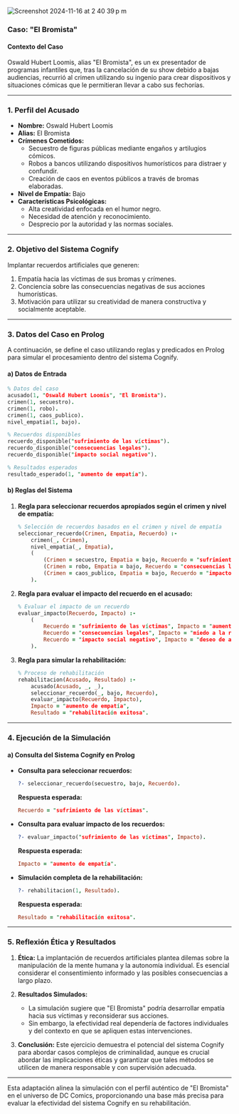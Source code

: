 ![Screenshot 2024-11-16 at 2 40 39 p m](https://github.com/user-attachments/assets/6a3a05d0-9581-49b0-ac4a-cc89adfaf3eb)





### **Caso: "El Bromista"**

#### **Contexto del Caso**
Oswald Hubert Loomis, alias "El Bromista", es un ex presentador de programas infantiles que, tras la cancelación de su show debido a bajas audiencias, recurrió al crimen utilizando su ingenio para crear dispositivos y situaciones cómicas que le permitieran llevar a cabo sus fechorías. 

---

### **1. Perfil del Acusado**

- **Nombre:** Oswald Hubert Loomis
- **Alias:** El Bromista
- **Crímenes Cometidos:**
  - Secuestro de figuras públicas mediante engaños y artilugios cómicos.
  - Robos a bancos utilizando dispositivos humorísticos para distraer y confundir.
  - Creación de caos en eventos públicos a través de bromas elaboradas.
- **Nivel de Empatía:** Bajo
- **Características Psicológicas:**
  - Alta creatividad enfocada en el humor negro.
  - Necesidad de atención y reconocimiento.
  - Desprecio por la autoridad y las normas sociales.

---

### **2. Objetivo del Sistema Cognify**

Implantar recuerdos artificiales que generen:
1. Empatía hacia las víctimas de sus bromas y crímenes.
2. Conciencia sobre las consecuencias negativas de sus acciones humorísticas.
3. Motivación para utilizar su creatividad de manera constructiva y socialmente aceptable.

---

### **3. Datos del Caso en Prolog**

A continuación, se define el caso utilizando reglas y predicados en Prolog para simular el procesamiento dentro del sistema Cognify.

#### **a) Datos de Entrada**

```prolog
% Datos del caso
acusado(1, "Oswald Hubert Loomis", "El Bromista").
crimen(1, secuestro).
crimen(1, robo).
crimen(1, caos_publico).
nivel_empatia(1, bajo).

% Recuerdos disponibles
recuerdo_disponible("sufrimiento de las víctimas").
recuerdo_disponible("consecuencias legales").
recuerdo_disponible("impacto social negativo").

% Resultados esperados
resultado_esperado(1, "aumento de empatía").
```

#### **b) Reglas del Sistema**

1. **Regla para seleccionar recuerdos apropiados según el crimen y nivel de empatía:**
   ```prolog
   % Selección de recuerdos basados en el crimen y nivel de empatía
   seleccionar_recuerdo(Crimen, Empatia, Recuerdo) :-
       crimen(_, Crimen),
       nivel_empatia(_, Empatia),
       (
           (Crimen = secuestro, Empatia = bajo, Recuerdo = "sufrimiento de las víctimas");
           (Crimen = robo, Empatia = bajo, Recuerdo = "consecuencias legales");
           (Crimen = caos_publico, Empatia = bajo, Recuerdo = "impacto social negativo")
       ).
   ```

2. **Regla para evaluar el impacto del recuerdo en el acusado:**
   ```prolog
   % Evaluar el impacto de un recuerdo
   evaluar_impacto(Recuerdo, Impacto) :-
       (
           Recuerdo = "sufrimiento de las víctimas", Impacto = "aumento de empatía";
           Recuerdo = "consecuencias legales", Impacto = "miedo a la retribución";
           Recuerdo = "impacto social negativo", Impacto = "deseo de aceptación social"
       ).
   ```

3. **Regla para simular la rehabilitación:**
   ```prolog
   % Proceso de rehabilitación
   rehabilitacion(Acusado, Resultado) :-
       acusado(Acusado, _, _),
       seleccionar_recuerdo(_, bajo, Recuerdo),
       evaluar_impacto(Recuerdo, Impacto),
       Impacto = "aumento de empatía",
       Resultado = "rehabilitación exitosa".
   ```

---

### **4. Ejecución de la Simulación**

#### **a) Consulta del Sistema Cognify en Prolog**

- **Consulta para seleccionar recuerdos:**
  ```prolog
  ?- seleccionar_recuerdo(secuestro, bajo, Recuerdo).
  ```

  **Respuesta esperada:**
  ```prolog
  Recuerdo = "sufrimiento de las víctimas".
  ```

- **Consulta para evaluar impacto de los recuerdos:**
  ```prolog
  ?- evaluar_impacto("sufrimiento de las víctimas", Impacto).
  ```

  **Respuesta esperada:**
  ```prolog
  Impacto = "aumento de empatía".
  ```

- **Simulación completa de la rehabilitación:**
  ```prolog
  ?- rehabilitacion(1, Resultado).
  ```

  **Respuesta esperada:**
  ```prolog
  Resultado = "rehabilitación exitosa".
  ```

---

### **5. Reflexión Ética y Resultados**

1. **Ética:** La implantación de recuerdos artificiales plantea dilemas sobre la manipulación de la mente humana y la autonomía individual. Es esencial considerar el consentimiento informado y las posibles consecuencias a largo plazo.

2. **Resultados Simulados:** 
   - La simulación sugiere que "El Bromista" podría desarrollar empatía hacia sus víctimas y reconsiderar sus acciones.
   - Sin embargo, la efectividad real dependería de factores individuales y del contexto en que se apliquen estas intervenciones.

3. **Conclusión:** Este ejercicio demuestra el potencial del sistema Cognify para abordar casos complejos de criminalidad, aunque es crucial abordar las implicaciones éticas y garantizar que tales métodos se utilicen de manera responsable y con supervisión adecuada.

---

Esta adaptación alinea la simulación con el perfil auténtico de "El Bromista" en el universo de DC Comics, proporcionando una base más precisa para evaluar la efectividad del sistema Cognify en su rehabilitación. 
